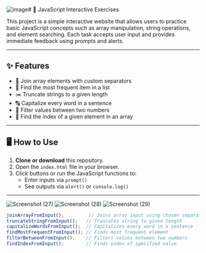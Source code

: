 ![image](https://github.com/user-attachments/assets/bd018a53-d92b-4093-809a-26aa866d78c0)# 🧠 JavaScript Interactive Exercises

This project is a simple interactive website that allows users to practice basic JavaScript concepts such as array manipulation, string operations, and element searching. Each task accepts user input and provides immediate feedback using prompts and alerts.

---

## ✨ Features

- 🔗 Join array elements with custom separators
- 🔁 Find the most frequent item in a list
- ✂️ Truncate strings to a given length
- 🔠 Capitalize every word in a sentence
- 🔎 Filter values between two numbers
- 📍 Find the index of a given element in an array

---

## 🖥️ How to Use

1. **Clone or download** this repository.
2. Open the `index.html` file in your browser.
3. Click buttons or run the JavaScript functions to:
   - Enter inputs via `prompt()`
   - See outputs via `alert()` or `console.log()`

---

![Screenshot (27)](https://github.com/user-attachments/assets/0ebde119-c9d4-4e35-9fed-ab7a14bacd2a)
![Screenshot (28)](https://github.com/user-attachments/assets/61219c3d-9999-481e-aed7-5ba4834cac60)
![Screenshot (29)](https://github.com/user-attachments/assets/9fd77d0a-bede-4ce1-aa3b-86f677d3a24a)




```javascript
joinArrayFromInput();         // Joins array input using chosen separator
truncateStringFromInput();   // Truncates string to given length
capitalizeWordsFromInput();  // Capitalizes every word in a sentence
findMostFrequentFromInput(); // Finds most frequent element
filterBetweenFromInput();    // Filters values between two numbers
findIndexFromInput();        // Finds index of specified value
